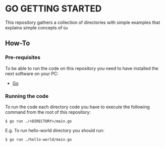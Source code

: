 # GO GETTING STARTED

This repository gathers a collection of directories with simple examples that explains simple concepts of `Go`

## How-To

### Pre-requisites

To be able to run the code on this repository you need to have installed the next software on your PC:

- [Go](https://go.dev/dl/)

### Running the code

To run the code each directory code you have to execute the following command from the root of this repository:

```console
$ go run ./<DIRECTORY>/main.go
```

E.g. To run hello-world directory you should run:

```console
$ go run ./hello-world/main.go
```